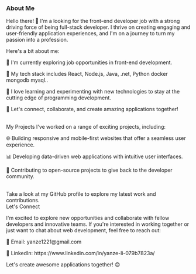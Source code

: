 <h3>About Me</h3>
Hello there! 👋 I'm a looking for the front-end developer job with a strong driving force of being full-stack developer. I thrive on creating engaging and user-friendly application experiences, and I'm on a journey to turn my passion into a profession.

Here's a bit about me:
<p>🔭 I'm currently exploring job opportunities in front-end development.</p>
<p>🌱 My tech stack includes React, Node.js, Java, .net, Python docker mongodb mysql..</p>
<p>
🚀 I love learning and experimenting with new technologies to stay at the cutting edge of programming development.</p>
<p>💬 Let's connect, collaborate, and create amazing  applications together!</p>
<br>
My Projects
I've worked on a range of exciting projects, including:
<p>🌐 Building responsive and mobile-first websites that offer a seamless user experience.</p>
<p>📊 Developing data-driven web applications with intuitive user interfaces.</p>
<p>🌱 Contributing to open-source projects to give back to the developer community.</p>
<br>
Take a look at my GitHub profile to explore my latest work and contributions.
<br>
Let's Connect

I'm excited to explore new opportunities and collaborate with fellow developers and innovative teams. If you're interested in working together or just want to chat about web development, feel free to reach out:
<br>
<p>📧 Email: yanze1221@gmail.com<p/>
<p>💼 LinkedIn: https://www.linkedin.com/in/yanze-li-079b7823a/<p/>
<p>Let's create awesome applications together! 😊<p/>
